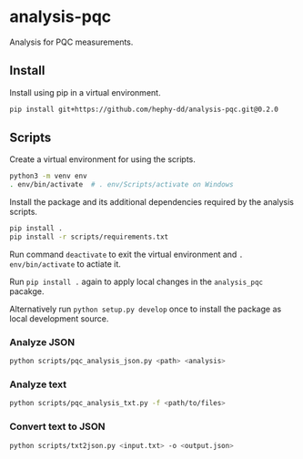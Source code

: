 # analysis-pqc

Analysis for PQC measurements.

## Install

Install using pip in a virtual environment.

```bash
pip install git+https://github.com/hephy-dd/analysis-pqc.git@0.2.0
```

## Scripts

Create a virtual environment for using the scripts.

```bash
python3 -m venv env
. env/bin/activate  # . env/Scripts/activate on Windows
```

Install the package and its additional dependencies required 
by the analysis scripts.

```bash
pip install .
pip install -r scripts/requirements.txt
```

Run command `deactivate` to exit the virtual environment and
`. env/bin/activate` to actiate it.

Run `pip install .` again to apply local changes in the
`analysis_pqc` pacakge.

Alternatively run `python setup.py develop` once to install
the package as local development source.

### Analyze JSON
```bash
python scripts/pqc_analysis_json.py <path> <analysis>
```

### Analyze text
```bash
python scripts/pqc_analysis_txt.py -f <path/to/files>
```

### Convert text to JSON
```bash
python scripts/txt2json.py <input.txt> -o <output.json>
```
